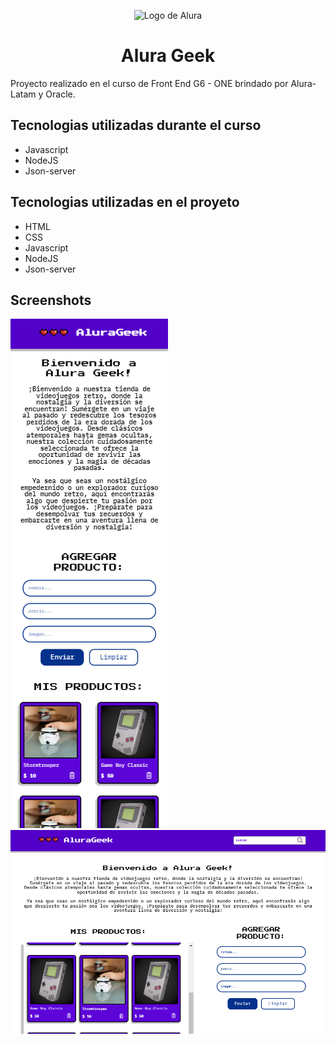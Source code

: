 <p align="center"> <img src="https://github.com/MonicaHillman/aluraplay-requisicoes/blob/main/img/logo.png" alt="Logo de Alura"> </p>

<h1 align="center">Alura Geek</h1>

<p>Proyecto realizado en el curso de Front End G6 - ONE brindado por Alura-Latam y Oracle.</p>

## Tecnologias utilizadas durante el curso
* Javascript
* NodeJS
* Json-server

## Tecnologias utilizadas en el proyeto
* HTML
* CSS
* Javascript
* NodeJS
* Json-server

## Screenshots
![Screenshot de la pantalla inicial version mobile de AluraGeeñ](https://github.com/Agustingomez98/Alura-geek/blob/main/img/img-readme/mobile.png)
![Screenshot version de escritorio do AlurGeek](https://github.com/Agustingomez98/Alura-geek/blob/main/img/img-readme/escritorio.png)
